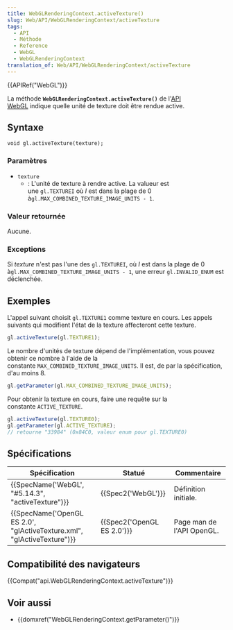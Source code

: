 ```yaml
---
title: WebGLRenderingContext.activeTexture()
slug: Web/API/WebGLRenderingContext/activeTexture
tags:
  - API
  - Méthode
  - Reference
  - WebGL
  - WebGLRenderingContext
translation_of: Web/API/WebGLRenderingContext/activeTexture
---
```

{{APIRef("WebGL")}}

La méthode **`WebGLRenderingContext.activeTexture()`** de l'[API WebGL](/fr-FR/docs/Web/API/WebGL_API) indique quelle unité de texture doit être rendue active.

## Syntaxe

    void gl.activeTexture(texture);

### Paramètres

- `texture`
  - : L'unité de texture à rendre active. La valueur est une `gl.TEXTUREI` où *I* est dans la plage de 0 à`gl.MAX_COMBINED_TEXTURE_IMAGE_UNITS - 1`.

### Valeur retournée

Aucune.

### Exceptions

Si *texture* n'est pas l'une des `gl.TEXTUREI`, où *I* est dans la plage de 0 à`gl.MAX_COMBINED_TEXTURE_IMAGE_UNITS - 1`, une erreur `gl.INVALID_ENUM` est déclenchée.

## Exemples

L'appel suivant choisit `gl.TEXTURE1` comme texture en cours. Les appels suivants qui modifient l'état de la texture affecteront cette texture.

```js
gl.activeTexture(gl.TEXTURE1);
```

Le nombre d'unités de texture dépend de l'implémentation, vous pouvez obtenir ce nombre à l'aide de la constante `MAX_COMBINED_TEXTURE_IMAGE_UNITS`. Il est, de par la spécification, d'au moins 8.

```js
gl.getParameter(gl.MAX_COMBINED_TEXTURE_IMAGE_UNITS);
```

Pour obtenir la texture en cours, faire une requête sur la constante `ACTIVE_TEXTURE`.

```js
gl.activeTexture(gl.TEXTURE0);
gl.getParameter(gl.ACTIVE_TEXTURE);
// retourne "33984" (0x84C0, valeur enum pour gl.TEXTURE0)
```

## Spécifications

| Spécification                                                                                    | Statué                               | Commentaire               |
| ------------------------------------------------------------------------------------------------ | ------------------------------------ | ------------------------- |
| {{SpecName('WebGL', "#5.14.3", "activeTexture")}}                                 | {{Spec2('WebGL')}}             | Définition initiale.      |
| {{SpecName('OpenGL ES 2.0', "glActiveTexture.xml", "glActiveTexture")}} | {{Spec2('OpenGL ES 2.0')}} | Page man de l'API OpenGL. |

## Compatibilité des navigateurs

{{Compat("api.WebGLRenderingContext.activeTexture")}}

## Voir aussi

- {{domxref("WebGLRenderingContext.getParameter()")}}
